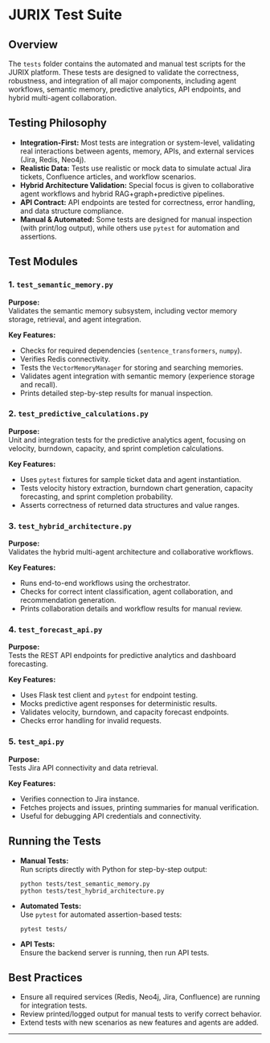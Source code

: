 # JURIX Test Suite

## Overview

The `tests` folder contains the automated and manual test scripts for the JURIX platform. These tests are designed to validate the correctness, robustness, and integration of all major components, including agent workflows, semantic memory, predictive analytics, API endpoints, and hybrid multi-agent collaboration.

## Testing Philosophy

- **Integration-First:** Most tests are integration or system-level, validating real interactions between agents, memory, APIs, and external services (Jira, Redis, Neo4j).
- **Realistic Data:** Tests use realistic or mock data to simulate actual Jira tickets, Confluence articles, and workflow scenarios.
- **Hybrid Architecture Validation:** Special focus is given to collaborative agent workflows and hybrid RAG+graph+predictive pipelines.
- **API Contract:** API endpoints are tested for correctness, error handling, and data structure compliance.
- **Manual & Automated:** Some tests are designed for manual inspection (with print/log output), while others use `pytest` for automation and assertions.

## Test Modules

### 1. `test_semantic_memory.py`

**Purpose:**  
Validates the semantic memory subsystem, including vector memory storage, retrieval, and agent integration.

**Key Features:**
- Checks for required dependencies (`sentence_transformers`, `numpy`).
- Verifies Redis connectivity.
- Tests the `VectorMemoryManager` for storing and searching memories.
- Validates agent integration with semantic memory (experience storage and recall).
- Prints detailed step-by-step results for manual inspection.

### 2. `test_predictive_calculations.py`

**Purpose:**  
Unit and integration tests for the predictive analytics agent, focusing on velocity, burndown, capacity, and sprint completion calculations.

**Key Features:**
- Uses `pytest` fixtures for sample ticket data and agent instantiation.
- Tests velocity history extraction, burndown chart generation, capacity forecasting, and sprint completion probability.
- Asserts correctness of returned data structures and value ranges.

### 3. `test_hybrid_architecture.py`

**Purpose:**  
Validates the hybrid multi-agent architecture and collaborative workflows.

**Key Features:**
- Runs end-to-end workflows using the orchestrator.
- Checks for correct intent classification, agent collaboration, and recommendation generation.
- Prints collaboration details and workflow results for manual review.

### 4. `test_forecast_api.py`

**Purpose:**  
Tests the REST API endpoints for predictive analytics and dashboard forecasting.

**Key Features:**
- Uses Flask test client and `pytest` for endpoint testing.
- Mocks predictive agent responses for deterministic results.
- Validates velocity, burndown, and capacity forecast endpoints.
- Checks error handling for invalid requests.

### 5. `test_api.py`

**Purpose:**  
Tests Jira API connectivity and data retrieval.

**Key Features:**
- Verifies connection to Jira instance.
- Fetches projects and issues, printing summaries for manual verification.
- Useful for debugging API credentials and connectivity.


## Running the Tests

- **Manual Tests:**  
  Run scripts directly with Python for step-by-step output:
  ```
  python tests/test_semantic_memory.py
  python tests/test_hybrid_architecture.py
  ```

- **Automated Tests:**  
  Use `pytest` for automated assertion-based tests:
  ```
  pytest tests/
  ```

- **API Tests:**  
  Ensure the backend server is running, then run API tests.

## Best Practices

- Ensure all required services (Redis, Neo4j, Jira, Confluence) are running for integration tests.
- Review printed/logged output for manual tests to verify correct behavior.
- Extend tests with new scenarios as new features and agents are added.

---
